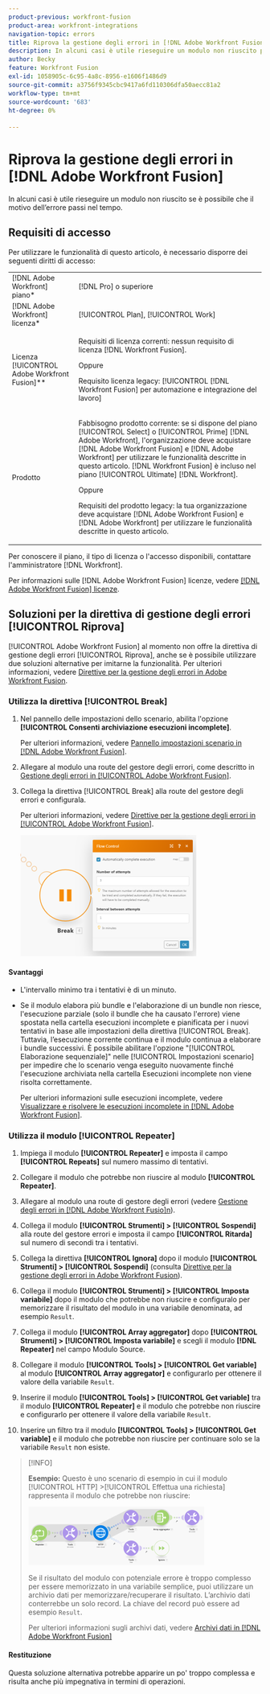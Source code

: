```yaml
---
product-previous: workfront-fusion
product-area: workfront-integrations
navigation-topic: errors
title: Riprova la gestione degli errori in [!DNL Adobe Workfront Fusion]
description: In alcuni casi è utile rieseguire un modulo non riuscito per un paio di volte, se esiste la possibilità che il motivo dell’errore passi nel tempo.
author: Becky
feature: Workfront Fusion
exl-id: 1058905c-6c95-4a8c-8956-e1606f1486d9
source-git-commit: a3756f9345cbc9417a6fd110306dfa50aecc81a2
workflow-type: tm+mt
source-wordcount: '683'
ht-degree: 0%

---
```


# Riprova la gestione degli errori in [!DNL Adobe Workfront Fusion]

In alcuni casi è utile rieseguire un modulo non riuscito se è possibile che il motivo dell’errore passi nel tempo.

## Requisiti di accesso

Per utilizzare le funzionalità di questo articolo, è necessario disporre dei seguenti diritti di accesso:

<table style="table-layout:auto">
 <col> 
 <col> 
 <tbody> 
  <tr> 
   <td role="rowheader">[!DNL Adobe Workfront] piano*</td> 
   <td> <p>[!DNL Pro] o superiore</p> </td> 
  </tr> 
  <tr data-mc-conditions=""> 
   <td role="rowheader">[!DNL Adobe Workfront] licenza*</td> 
   <td> <p>[!UICONTROL Plan], [!UICONTROL Work]</p> </td> 
  </tr> 
  <tr> 
   <td role="rowheader">Licenza [!UICONTROL Adobe Workfront Fusion]**</td> 
   <td>
   <p>Requisiti di licenza correnti: nessun requisito di licenza [!DNL Workfront Fusion].</p>
   <p>Oppure</p>
   <p>Requisito licenza legacy: [!UICONTROL [!DNL Workfront Fusion] per automazione e integrazione del lavoro] </p>
   </td> 
  </tr> 
  <tr> 
   <td role="rowheader">Prodotto</td> 
   <td>
   <p>Fabbisogno prodotto corrente: se si dispone del piano [!UICONTROL Select] o [!UICONTROL Prime] [!DNL Adobe Workfront], l'organizzazione deve acquistare [!DNL Adobe Workfront Fusion] e [!DNL Adobe Workfront] per utilizzare le funzionalità descritte in questo articolo. [!DNL Workfront Fusion] è incluso nel piano [!UICONTROL Ultimate] [!DNL Workfront].</p>
   <p>Oppure</p>
   <p>Requisiti del prodotto legacy: la tua organizzazione deve acquistare [!DNL Adobe Workfront Fusion] e [!DNL Adobe Workfront] per utilizzare le funzionalità descritte in questo articolo.</p>
   </td> 
  </tr> 
 </tbody> 
</table>

Per conoscere il piano, il tipo di licenza o l&#39;accesso disponibili, contattare l&#39;amministratore [!DNL Workfront].

Per informazioni sulle [!DNL Adobe Workfront Fusion] licenze, vedere [[!DNL Adobe Workfront Fusion] licenze](../../workfront-fusion/get-started/license-automation-vs-integration.md).

## Soluzioni per la direttiva di gestione degli errori [!UICONTROL Riprova]

[!UICONTROL Adobe Workfront Fusion] al momento non offre la direttiva di gestione degli errori [!UICONTROL Riprova], anche se è possibile utilizzare due soluzioni alternative per imitarne la funzionalità. Per ulteriori informazioni, vedere [Direttive per la gestione degli errori in Adobe Workfront Fusion](../../workfront-fusion/errors/directives-for-error-handling.md).

### Utilizza la direttiva [!UICONTROL Break]

1. Nel pannello delle impostazioni dello scenario, abilita l&#39;opzione **[!UICONTROL Consenti archiviazione esecuzioni incomplete]**.

   Per ulteriori informazioni, vedere [Pannello impostazioni scenario in [!DNL Adobe Workfront Fusion]](../../workfront-fusion/scenarios/scenario-settings-panel.md).

1. Allegare al modulo una route del gestore degli errori, come descritto in [Gestione degli errori in [!UICONTROL Adobe Workfront Fusion]](../../workfront-fusion/errors/error-handling.md).
1. Collega la direttiva [!UICONTROL Break] alla route del gestore degli errori e configurala.

   Per ulteriori informazioni, vedere [Direttive per la gestione degli errori in [!UICONTROL Adobe Workfront Fusion]](../../workfront-fusion/errors/directives-for-error-handling.md).

   ![](assets/break-directive-350x241.png)

#### Svantaggi

* L&#39;intervallo minimo tra i tentativi è di un minuto.
* Se il modulo elabora più bundle e l&#39;elaborazione di un bundle non riesce, l&#39;esecuzione parziale (solo il bundle che ha causato l&#39;errore) viene spostata nella cartella esecuzioni incomplete e pianificata per i nuovi tentativi in base alle impostazioni della direttiva [!UICONTROL Break]. Tuttavia, l’esecuzione corrente continua e il modulo continua a elaborare i bundle successivi. È possibile abilitare l&#39;opzione &quot;[!UICONTROL Elaborazione sequenziale]&quot; nelle [!UICONTROL Impostazioni scenario] per impedire che lo scenario venga eseguito nuovamente finché l&#39;esecuzione archiviata nella cartella Esecuzioni incomplete non viene risolta correttamente.

  Per ulteriori informazioni sulle esecuzioni incomplete, vedere [Visualizzare e risolvere le esecuzioni incomplete in [!DNL Adobe Workfront Fusion]](../../workfront-fusion/scenarios/view-and-resolve-incomplete-executions.md).

### Utilizza il modulo [!UICONTROL Repeater]

1. Impiega il modulo **[!UICONTROL Repeater]** e imposta il campo **[!UICONTROL Repeats]** sul numero massimo di tentativi.
1. Collegare il modulo che potrebbe non riuscire al modulo **[!UICONTROL Repeater]**.
1. Allegare al modulo una route di gestore degli errori (vedere [Gestione degli errori in [!DNL Adobe Workfront Fusio]n](../../workfront-fusion/errors/error-handling.md)).
1. Collega il modulo **[!UICONTROL Strumenti] > [!UICONTROL Sospendi]** alla route del gestore errori e imposta il campo **[!UICONTROL Ritarda]** sul numero di secondi tra i tentativi.

1. Collega la direttiva **[!UICONTROL Ignora]** dopo il modulo **[!UICONTROL Strumenti] > [!UICONTROL Sospendi]** (consulta [Direttive per la gestione degli errori in Adobe Workfront Fusion](../../workfront-fusion/errors/directives-for-error-handling.md)).

1. Collega il modulo **[!UICONTROL Strumenti] > [!UICONTROL Imposta variabile]** dopo il modulo che potrebbe non riuscire e configuralo per memorizzare il risultato del modulo in una variabile denominata, ad esempio `Result`.

1. Collega il modulo **[!UICONTROL Array aggregator]** dopo **[!UICONTROL Strumenti] > [!UICONTROL Imposta variabile]** e scegli il modulo **[!DNL Repeater]** nel campo Modulo Source.

1. Collegare il modulo **[!UICONTROL Tools] > [!UICONTROL Get variable]** al modulo **[!UICONTROL Array aggregator]** e configurarlo per ottenere il valore della variabile `Result`.

1. Inserire il modulo **[!UICONTROL Tools] > [!UICONTROL Get variable]** tra il modulo **[!UICONTROL Repeater]** e il modulo che potrebbe non riuscire e configurarlo per ottenere il valore della variabile `Result`.

1. Inserire un filtro tra il modulo **[!UICONTROL Tools] > [!UICONTROL Get variable]** e il modulo che potrebbe non riuscire per continuare solo se la variabile `Result` non esiste.

>[!INFO]
>
>**Esempio:** Questo è uno scenario di esempio in cui il modulo [!UICONTROL HTTP] >[!UICONTROL Effettua una richiesta] rappresenta il modulo che potrebbe non riuscire:
>
>![](assets/http-make-request-350x116.png)
>
>Se il risultato del modulo con potenziale errore è troppo complesso per essere memorizzato in una variabile semplice, puoi utilizzare un archivio dati per memorizzare/recuperare il risultato. L’archivio dati conterrebbe un solo record. La chiave del record può essere ad esempio `Result`.
>
>Per ulteriori informazioni sugli archivi dati, vedere [Archivi dati in [!DNL Adobe Workfront Fusion]](../../workfront-fusion/modules/data-stores.md)

#### Restituzione

Questa soluzione alternativa potrebbe apparire un po&#39; troppo complessa e risulta anche più impegnativa in termini di operazioni.
